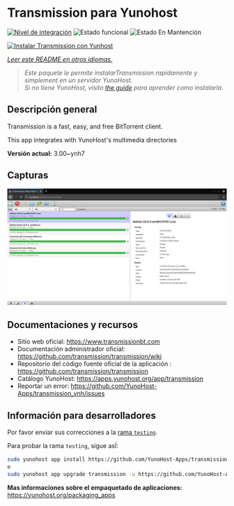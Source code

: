 <!--
Este archivo README esta generado automaticamente<https://github.com/YunoHost/apps/tree/master/tools/readme_generator>
No se debe editar a mano.
-->

# Transmission para Yunohost

[![Nivel de integración](https://dash.yunohost.org/integration/transmission.svg)](https://ci-apps.yunohost.org/ci/apps/transmission/) ![Estado funcional](https://ci-apps.yunohost.org/ci/badges/transmission.status.svg) ![Estado En Mantención](https://ci-apps.yunohost.org/ci/badges/transmission.maintain.svg)

[![Instalar Transmission con Yunhost](https://install-app.yunohost.org/install-with-yunohost.svg)](https://install-app.yunohost.org/?app=transmission)

*[Leer este README en otros idiomas.](./ALL_README.md)*

> *Este paquete le permite instalarTransmission rapidamente y simplement en un servidor YunoHost.*  
> *Si no tiene YunoHost, visita [the guide](https://yunohost.org/install) para aprender como instalarla.*

## Descripción general

Transmission is a fast, easy, and free BitTorrent client.

This app integrates with YunoHost's multimedia directories


**Versión actual:** 3.00~ynh7

## Capturas

![Captura de Transmission](./doc/screenshots/transmission.jpg)

## Documentaciones y recursos

- Sitio web oficial: <https://www.transmissionbt.com>
- Documentación administrador oficial: <https://github.com/transmission/transmission/wiki>
- Repositorio del código fuente oficial de la aplicación : <https://github.com/transmission/transmission>
- Catálogo YunoHost: <https://apps.yunohost.org/app/transmission>
- Reportar un error: <https://github.com/YunoHost-Apps/transmission_ynh/issues>

## Información para desarrolladores

Por favor enviar sus correcciones a la [rama `testing`](https://github.com/YunoHost-Apps/transmission_ynh/tree/testing).

Para probar la rama `testing`, sigue asÍ:

```bash
sudo yunohost app install https://github.com/YunoHost-Apps/transmission_ynh/tree/testing --debug
o
sudo yunohost app upgrade transmission -u https://github.com/YunoHost-Apps/transmission_ynh/tree/testing --debug
```

**Mas informaciones sobre el empaquetado de aplicaciones:** <https://yunohost.org/packaging_apps>
